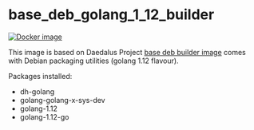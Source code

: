 # base_deb_golang_1_12_builder

[![Docker image](https://img.shields.io/badge/docker-latest-blue.svg)](https://hub.docker.com/r/daedalusproject/base_deb_golang_1_12_builder)

This image is based on Daedalus Project [base deb builder image](/base_deb_builder) comes with Debian packaging utilities (golang 1.12 flavour).

Packages installed:

 * dh-golang
 * golang-golang-x-sys-dev
 * golang-1.12
 * golang-1.12-go
